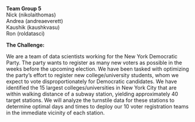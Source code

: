 **Team Group 5**  
Nick (nikolaithomas)  
Andrea (andreaeverett)  
Kaushik (kaushkvasu)  
Ron (roldatasci)  
  
**The Challenge:**  
  
We are a team of data scientists working for the New York Democratic Party. The party wants to register as many new voters as possible in the weeks before the upcoming election. We have been tasked with optimizing the party’s effort to register new college/university students, whom we expect to vote disproportionately for Democratic candidates. We have identified the 15 largest colleges/universities in New York City that are within walking distance of a subway station, yielding approximately 40 target stations. We will analyze the turnstile data for these stations to determine optimal days and times to deploy our 10 voter registration teams in the immediate vicinity of each station.